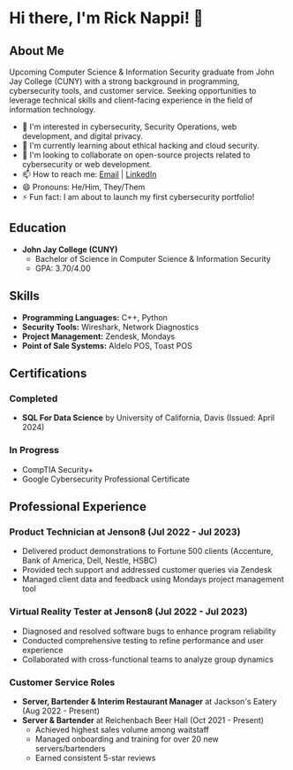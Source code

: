 # Hi there, I'm Rick Nappi! 👋

## About Me

Upcoming Computer Science & Information Security graduate from John Jay College (CUNY) with a strong background in programming, cybersecurity tools, and customer service. Seeking opportunities to leverage technical skills and client-facing experience in the field of information technology.

- 👀 I'm interested in cybersecurity, Security Operations, web development, and digital privacy.
- 🌱 I'm currently learning about ethical hacking and cloud security.
- 💞️ I'm looking to collaborate on open-source projects related to cybersecurity or web development.
- 📫 How to reach me: [Email](mailto:rickpnappi@gmail.com) | [LinkedIn](https://www.linkedin.com/in/rick-nappi)
- 😄 Pronouns: He/Him, They/Them
- ⚡ Fun fact: I am about to launch my first cybersecurity portfolio!

## Education

- **John Jay College (CUNY)**
  - Bachelor of Science in Computer Science & Information Security
  - GPA: 3.70/4.00

## Skills

- **Programming Languages:** C++, Python
- **Security Tools:** Wireshark, Network Diagnostics
- **Project Management:** Zendesk, Mondays
- **Point of Sale Systems:** Aldelo POS, Toast POS

## Certifications

### Completed
- **SQL For Data Science** by University of California, Davis (Issued: April 2024)

### In Progress
- CompTIA Security+
- Google Cybersecurity Professional Certificate

## Professional Experience

### Product Technician at Jenson8 (Jul 2022 - Jul 2023)

- Delivered product demonstrations to Fortune 500 clients (Accenture, Bank of America, Dell, Nestle, HSBC)
- Provided tech support and addressed customer queries via Zendesk
- Managed client data and feedback using Mondays project management tool

### Virtual Reality Tester at Jenson8 (Jul 2022 - Jul 2023)

- Diagnosed and resolved software bugs to enhance program reliability
- Conducted comprehensive testing to refine performance and user experience
- Collaborated with cross-functional teams to analyze group dynamics

### Customer Service Roles

- **Server, Bartender & Interim Restaurant Manager** at Jackson's Eatery (Aug 2022 - Present)
- **Server & Bartender** at Reichenbach Beer Hall (Oct 2021 - Present)
  - Achieved highest sales volume among waitstaff
  - Managed onboarding and training for over 20 new servers/bartenders
  - Earned consistent 5-star reviews

<!-- Feel free to reach out if you want to collaborate or just chat about cybersecurity and technology! -->
